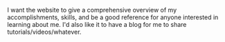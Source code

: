 I want the website to give a comprehensive overview of my accomplishments, skills, and be a good reference for anyone interested in learning about me.  I'd also like it to have a blog for me to share tutorials/videos/whatever.
